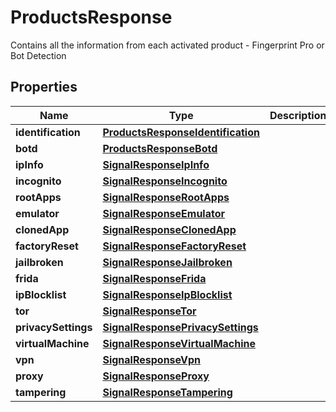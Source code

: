 

# ProductsResponse

Contains all the information from each activated product - Fingerprint Pro or Bot Detection

## Properties

| Name | Type | Description | Notes |
|------------ | ------------- | ------------- | -------------|
|**identification** | [**ProductsResponseIdentification**](ProductsResponseIdentification.md) |  |  [optional] |
|**botd** | [**ProductsResponseBotd**](ProductsResponseBotd.md) |  |  [optional] |
|**ipInfo** | [**SignalResponseIpInfo**](SignalResponseIpInfo.md) |  |  [optional] |
|**incognito** | [**SignalResponseIncognito**](SignalResponseIncognito.md) |  |  [optional] |
|**rootApps** | [**SignalResponseRootApps**](SignalResponseRootApps.md) |  |  [optional] |
|**emulator** | [**SignalResponseEmulator**](SignalResponseEmulator.md) |  |  [optional] |
|**clonedApp** | [**SignalResponseClonedApp**](SignalResponseClonedApp.md) |  |  [optional] |
|**factoryReset** | [**SignalResponseFactoryReset**](SignalResponseFactoryReset.md) |  |  [optional] |
|**jailbroken** | [**SignalResponseJailbroken**](SignalResponseJailbroken.md) |  |  [optional] |
|**frida** | [**SignalResponseFrida**](SignalResponseFrida.md) |  |  [optional] |
|**ipBlocklist** | [**SignalResponseIpBlocklist**](SignalResponseIpBlocklist.md) |  |  [optional] |
|**tor** | [**SignalResponseTor**](SignalResponseTor.md) |  |  [optional] |
|**privacySettings** | [**SignalResponsePrivacySettings**](SignalResponsePrivacySettings.md) |  |  [optional] |
|**virtualMachine** | [**SignalResponseVirtualMachine**](SignalResponseVirtualMachine.md) |  |  [optional] |
|**vpn** | [**SignalResponseVpn**](SignalResponseVpn.md) |  |  [optional] |
|**proxy** | [**SignalResponseProxy**](SignalResponseProxy.md) |  |  [optional] |
|**tampering** | [**SignalResponseTampering**](SignalResponseTampering.md) |  |  [optional] |



